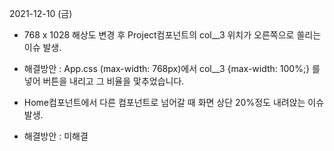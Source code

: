 2021-12-10 (금)

- 768 x 1028 해상도 변경 후 Project컴포넌트의 col__3 위치가 오른쪽으로 쏠리는 이슈 발생.

- 해결방안 : App.css (max-width: 768px)에서 col__3 {max-width: 100%;}
            를 넣어 버튼을 내리고 그 비율을 맟추었습니다.


- Home컴포넌트에서 다른 컴포넌트로 넘어갈 때 화면 상단 20%정도 내려앉는 이슈 발생.

- 해결방안 : 미해결
